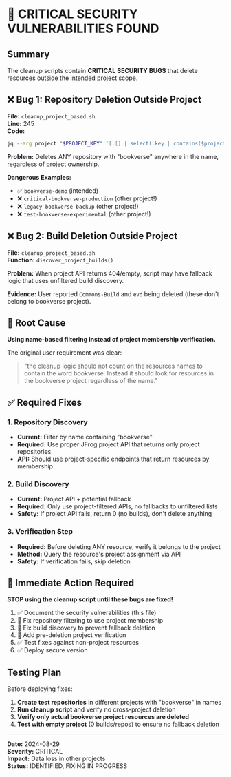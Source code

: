 # 🚨 CRITICAL SECURITY VULNERABILITIES FOUND

## Summary
The cleanup scripts contain **CRITICAL SECURITY BUGS** that delete resources outside the intended project scope.

## ❌ Bug 1: Repository Deletion Outside Project

**File:** `cleanup_project_based.sh`  
**Line:** 245  
**Code:** 
```bash
jq --arg project "$PROJECT_KEY" '[.[] | select(.key | contains($project))]'
```

**Problem:** Deletes ANY repository with "bookverse" anywhere in the name, regardless of project ownership.

**Dangerous Examples:**
- ✅ `bookverse-demo` (intended)
- ❌ `critical-bookverse-production` (other project!) 
- ❌ `legacy-bookverse-backup` (other project!)
- ❌ `test-bookverse-experimental` (other project!)

## ❌ Bug 2: Build Deletion Outside Project  

**File:** `cleanup_project_based.sh`  
**Function:** `discover_project_builds()`  

**Problem:** When project API returns 404/empty, script may have fallback logic that uses unfiltered build discovery.

**Evidence:** User reported `Commons-Build` and `evd` being deleted (these don't belong to bookverse project).

## 🎯 Root Cause

**Using name-based filtering instead of project membership verification.**

The original user requirement was clear:
> "the cleanup logic should not count on the resources names to contain the word bookverse. Instead it should look for resources in the bookverse project regardless of the name."

## ✅ Required Fixes

### 1. Repository Discovery
- **Current:** Filter by name containing "bookverse"  
- **Required:** Use proper JFrog project API that returns only project repositories
- **API:** Should use project-specific endpoints that return resources by membership

### 2. Build Discovery  
- **Current:** Project API + potential fallback  
- **Required:** Only use project-filtered APIs, no fallbacks to unfiltered lists
- **Safety:** If project API fails, return 0 (no builds), don't delete anything

### 3. Verification Step
- **Required:** Before deleting ANY resource, verify it belongs to the project
- **Method:** Query the resource's project assignment via API
- **Safety:** If verification fails, skip deletion

## 🚨 Immediate Action Required

**STOP using the cleanup script until these bugs are fixed!**

1. ✅ Document the security vulnerabilities (this file)
2. 🔧 Fix repository filtering to use project membership
3. 🔧 Fix build discovery to prevent fallback deletion
4. 🔧 Add pre-deletion project verification
5. ✅ Test fixes against non-project resources
6. ✅ Deploy secure version

## Testing Plan

Before deploying fixes:

1. **Create test repositories** in different projects with "bookverse" in names
2. **Run cleanup script** and verify no cross-project deletion
3. **Verify only actual bookverse project resources are deleted**
4. **Test with empty project** (0 builds/repos) to ensure no fallback deletion

---

**Date:** 2024-08-29  
**Severity:** CRITICAL  
**Impact:** Data loss in other projects  
**Status:** IDENTIFIED, FIXING IN PROGRESS

